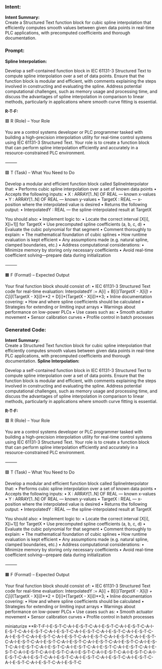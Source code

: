 ### Intent:
**Intent Summary:**  
Create a Structured Text function block for cubic spline interpolation that efficiently computes smooth values between given data points in real-time PLC applications, with precomputed coefficients and thorough documentation.

### Prompt:
**Spline Interpolation:**

Develop a self-contained function block in IEC 61131-3 Structured Text to compute spline interpolation over a set of data points. Ensure that the function block is modular and efficient, with comments explaining the steps involved in constructing and evaluating the spline. Address potential computational challenges, such as memory usage and processing time, and discuss the advantages of spline interpolation in comparison to linear methods, particularly in applications where smooth curve fitting is essential.

**R-T-F:**

🟥 R (Role) – Your Role

You are a control systems developer or PLC programmer tasked with building a high-precision interpolation utility for real-time control systems using IEC 61131-3 Structured Text. Your role is to create a function block that can perform spline interpolation efficiently and accurately in a resource-constrained PLC environment.

⸻

🟩 T (Task) – What You Need to Do

Develop a modular and efficient function block called SplineInterpolator that:
	•	Performs cubic spline interpolation over a set of known data points
	•	Accepts the following inputs:
	•	X : ARRAY[1..N] OF REAL — known x-values
	•	Y : ARRAY[1..N] OF REAL — known y-values
	•	TargetX : REAL — x-position where the interpolated value is desired
	•	Returns the following output:
	•	InterpolatedY : REAL — the spline-interpolated result at TargetX

You should also:
	•	Implement logic to:
	•	Locate the correct interval [X[i], X[i+1]] for TargetX
	•	Use precomputed spline coefficients (a, b, c, d)
	•	Evaluate the cubic polynomial for that segment
	•	Comment thoroughly to explain:
	•	The mathematical foundation of cubic splines
	•	How runtime evaluation is kept efficient
	•	Any assumptions made (e.g. natural spline, clamped boundaries, etc.)
	•	Address computational considerations:
	•	Minimize memory by storing only necessary coefficients
	•	Avoid real-time coefficient solving—prepare data during initialization

⸻

🟧 F (Format) – Expected Output

Your final function block should consist of:
	•	IEC 61131-3 Structured Text code for real-time evaluation:
 InterpolatedY := A[i] + B[i]*(TargetX - X[i]) + C[i]*(TargetX - X[i])**2 + D[i]*(TargetX - X[i])**3;
 	•	Inline documentation covering:
	•	How and where spline coefficients should be calculated
	•	Strategies for extending or limiting input arrays
	•	Warnings about performance on low-power PLCs
	•	Use cases such as:
	•	Smooth actuator movement
	•	Sensor calibration curves
	•	Profile control in batch processes

### Generated Code:
**Intent Summary:**  
Create a Structured Text function block for cubic spline interpolation that efficiently computes smooth values between given data points in real-time PLC applications, with precomputed coefficients and thorough documentation.
**Spline Interpolation:**

Develop a self-contained function block in IEC 61131-3 Structured Text to compute spline interpolation over a set of data points. Ensure that the function block is modular and efficient, with comments explaining the steps involved in constructing and evaluating the spline. Address potential computational challenges, such as memory usage and processing time, and discuss the advantages of spline interpolation in comparison to linear methods, particularly in applications where smooth curve fitting is essential.

**R-T-F:**

🟥 R (Role) – Your Role

You are a control systems developer or PLC programmer tasked with building a high-precision interpolation utility for real-time control systems using IEC 61131-3 Structured Text. Your role is to create a function block that can perform spline interpolation efficiently and accurately in a resource-constrained PLC environment.

⸻

🟩 T (Task) – What You Need to Do

Develop a modular and efficient function block called SplineInterpolator that:
	•	Performs cubic spline interpolation over a set of known data points
	•	Accepts the following inputs:
	•	X : ARRAY[1..N] OF REAL — known x-values
	•	Y : ARRAY[1..N] OF REAL — known y-values
	•	TargetX : REAL — x-position where the interpolated value is desired
	•	Returns the following output:
	•	InterpolatedY : REAL — the spline-interpolated result at TargetX

You should also:
	•	Implement logic to:
	•	Locate the correct interval [X[i], X[i+1]] for TargetX
	•	Use precomputed spline coefficients (a, b, c, d)
	•	Evaluate the cubic polynomial for that segment
	•	Comment thoroughly to explain:
	•	The mathematical foundation of cubic splines
	•	How runtime evaluation is kept efficient
	•	Any assumptions made (e.g. natural spline, clamped boundaries, etc.)
	•	Address computational considerations:
	•	Minimize memory by storing only necessary coefficients
	•	Avoid real-time coefficient solving—prepare data during initialization

⸻

🟧 F (Format) – Expected Output

Your final function block should consist of:
	•	IEC 61131-3 Structured Text code for real-time evaluation:
 InterpolatedY := A[i] + B[i]*(TargetX - X[i]) + C[i]*(TargetX - X[i])**2 + D[i]*(TargetX - X[i])**3;
 	•	Inline documentation covering:
	•	How and where spline coefficients should be calculated
	•	Strategies for extending or limiting input arrays
	•	Warnings about performance on low-power PLCs
	•	Use cases such as:
	•	Smooth actuator movement
	•	Sensor calibration curves
	•	Profile control in batch processes

 miniaturize
**R-T-F-I-E-S-T-C-A-I-E-S-T-C-A-I-E-S-T-C-A-I-E-S-T-C-A-I-E-S-T-C-A-I-E-S-T-C-A-I-E-S-T-C-A-I-E-S-T-C-A-I-E-S-T-C-A-I-E-S-T-C-A-I-E-S-T-C-A-I-E-S-T-C-A-I-E-S-T-C-A-I-E-S-T-C-A-I-E-S-T-C-A-I-E-S-T-C-A-I-E-S-T-C-A-I-E-S-T-C-A-I-E-S-T-C-A-I-E-S-T-C-A-I-E-S-T-C-A-I-E-S-T-C-A-I-E-S-T-C-A-I-E-S-T-C-A-I-E-S-T-C-A-I-E-S-T-C-A-I-E-S-T-C-A-I-E-S-T-C-A-I-E-S-T-C-A-I-E-S-T-C-A-I-E-S-T-C-A-I-E-S-T-C-A-I-E-S-T-C-A-I-E-S-T-C-A-I-E-S-T-C-A-I-E-S-T-C-A-I-E-S-T-C-A-I-E-S-T-C-A-I-E-S-T-C-A-I-E-S-T-C-A-I-E-S-T-C-A-I-E-S-T-C
